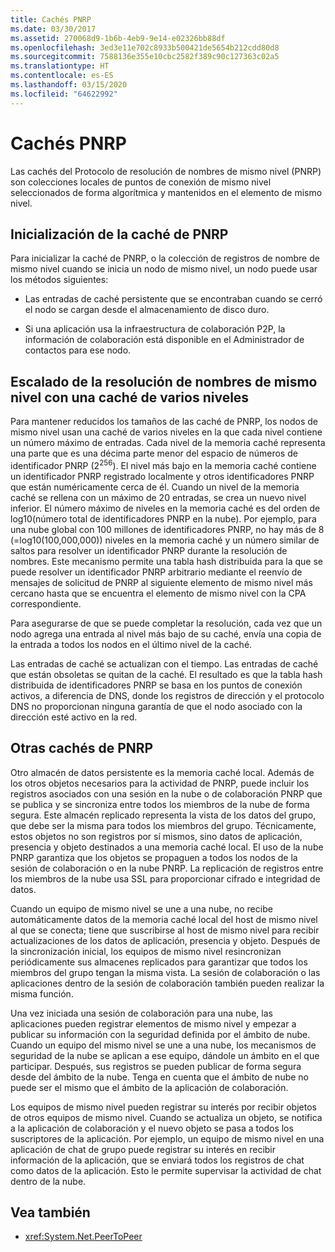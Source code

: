 ```yaml
---
title: Cachés PNRP
ms.date: 03/30/2017
ms.assetid: 270068d9-1b6b-4eb9-9e14-e02326bb88df
ms.openlocfilehash: 3ed3e11e702c8933b500421de5654b212cdd80d8
ms.sourcegitcommit: 7588136e355e10cbc2582f389c90c127363c02a5
ms.translationtype: HT
ms.contentlocale: es-ES
ms.lasthandoff: 03/15/2020
ms.locfileid: "64622992"
---
```

# <a name="pnrp-caches"></a>Cachés PNRP
Las cachés del Protocolo de resolución de nombres de mismo nivel (PNRP) son colecciones locales de puntos de conexión de mismo nivel seleccionados de forma algorítmica y mantenidos en el elemento de mismo nivel.  
  
## <a name="pnrp-cache-initialization"></a>Inicialización de la caché de PNRP  
 Para inicializar la caché de PNRP, o la colección de registros de nombre de mismo nivel cuando se inicia un nodo de mismo nivel, un nodo puede usar los métodos siguientes:  
  
- Las entradas de caché persistente que se encontraban cuando se cerró el nodo se cargan desde el almacenamiento de disco duro.  
  
- Si una aplicación usa la infraestructura de colaboración P2P, la información de colaboración está disponible en el Administrador de contactos para ese nodo.  
  
## <a name="scaling-peer-name-resolution-with-a-multi-level-cache"></a>Escalado de la resolución de nombres de mismo nivel con una caché de varios niveles  
 Para mantener reducidos los tamaños de las caché de PNRP, los nodos de mismo nivel usan una caché de varios niveles en la que cada nivel contiene un número máximo de entradas. Cada nivel de la memoria caché representa una parte que es una décima parte menor del espacio de números de identificador PNRP (2<sup>256</sup>). El nivel más bajo en la memoria caché contiene un identificador PNRP registrado localmente y otros identificadores PNRP que están numéricamente cerca de él. Cuando un nivel de la memoria caché se rellena con un máximo de 20 entradas, se crea un nuevo nivel inferior. El número máximo de niveles en la memoria caché es del orden de log10(número total de identificadores PNRP en la nube). Por ejemplo, para una nube global con 100 millones de identificadores PNRP, no hay más de 8 (=log10(100,000,000)) niveles en la memoria caché y un número similar de saltos para resolver un identificador PNRP durante la resolución de nombres. Este mecanismo permite una tabla hash distribuida para la que se puede resolver un identificador PNRP arbitrario mediante el reenvío de mensajes de solicitud de PNRP al siguiente elemento de mismo nivel más cercano hasta que se encuentra el elemento de mismo nivel con la CPA correspondiente.  
  
 Para asegurarse de que se puede completar la resolución, cada vez que un nodo agrega una entrada al nivel más bajo de su caché, envía una copia de la entrada a todos los nodos en el último nivel de la caché.  
  
 Las entradas de caché se actualizan con el tiempo. Las entradas de caché que están obsoletas se quitan de la caché. El resultado es que la tabla hash distribuida de identificadores PNRP se basa en los puntos de conexión activos, a diferencia de DNS, donde los registros de dirección y el protocolo DNS no proporcionan ninguna garantía de que el nodo asociado con la dirección esté activo en la red.  
  
## <a name="other-pnrp-caches"></a>Otras cachés de PNRP  
 Otro almacén de datos persistente es la memoria caché local.  Además de los otros objetos necesarios para la actividad de PNRP, puede incluir los registros asociados con una sesión en la nube o de colaboración PNRP que se publica y se sincroniza entre todos los miembros de la nube de forma segura. Este almacén replicado representa la vista de los datos del grupo, que debe ser la misma para todos los miembros del grupo. Técnicamente, estos objetos no son registros por sí mismos, sino datos de aplicación, presencia y objeto destinados a una memoria caché local. El uso de la nube PNRP garantiza que los objetos se propaguen a todos los nodos de la sesión de colaboración o en la nube PNRP.  La replicación de registros entre los miembros de la nube usa SSL para proporcionar cifrado e integridad de datos.  
  
 Cuando un equipo de mismo nivel se une a una nube, no recibe automáticamente datos de la memoria caché local del host de mismo nivel al que se conecta; tiene que suscribirse al host de mismo nivel para recibir actualizaciones de los datos de aplicación, presencia y objeto. Después de la sincronización inicial, los equipos de mismo nivel resincronizan periódicamente sus almacenes replicados para garantizar que todos los miembros del grupo tengan la misma vista.  La sesión de colaboración o las aplicaciones dentro de la sesión de colaboración también pueden realizar la misma función.  
  
 Una vez iniciada una sesión de colaboración para una nube, las aplicaciones pueden registrar elementos de mismo nivel y empezar a publicar su información con la seguridad definida por el ámbito de nube. Cuando un equipo del mismo nivel se une a una nube, los mecanismos de seguridad de la nube se aplican a ese equipo, dándole un ámbito en el que participar.  Después, sus registros se pueden publicar de forma segura desde del ámbito de la nube. Tenga en cuenta que el ámbito de nube no puede ser el mismo que el ámbito de la aplicación de colaboración.  
  
 Los equipos de mismo nivel pueden registrar su interés por recibir objetos de otros equipos de mismo nivel. Cuando se actualiza un objeto, se notifica a la aplicación de colaboración y el nuevo objeto se pasa a todos los suscriptores de la aplicación. Por ejemplo, un equipo de mismo nivel en una aplicación de chat de grupo puede registrar su interés en recibir información de la aplicación, que se enviará todos los registros de chat como datos de la aplicación.  Esto le permite supervisar la actividad de chat dentro de la nube.  
  
## <a name="see-also"></a>Vea también

- <xref:System.Net.PeerToPeer>
